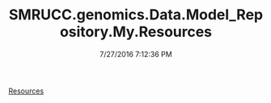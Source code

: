 ﻿---
title: SMRUCC.genomics.Data.Model_Repository.My.Resources
date: 7/27/2016 7:12:36 PM
---

[Resources](T-SMRUCC.genomics.Data.Model_Repository.My.Resources.Resources.html)
